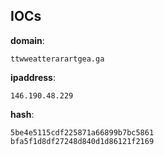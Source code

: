 
## IOCs

__domain__:

```text
ttwweatterarartgea.ga
```
__ipaddress__:

```text
146.190.48.229
```
__hash__:

```text
5be4e5115cdf225871a66899b7bc5861
bfa5f1d8df27248d840d1d86121f2169
```
